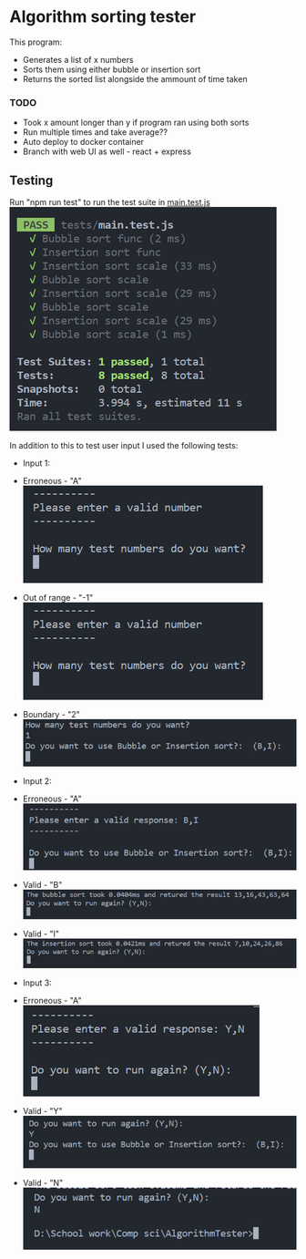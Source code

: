 # Algorithm sorting tester  

This program:  
- Generates a list of x numbers  
- Sorts them using either bubble or insertion sort  
- Returns the sorted list alongside the ammount of time taken  

### TODO  
- Took x amount longer than y if program ran using both sorts  
- Run multiple times and take average??  
- Auto deploy to docker container  
- Branch with web UI as well - react + express  

## Testing
Run "npm run test" to run the test suite in [main.test.js](./tests/main.test.js)  
![Test results](image.png)  

In addition to this to test user input I used the following tests:  
- Input 1:  
- Erroneous - "A"  
![Results](./images/image-1.png)  

- Out of range - "-1"  
![Results](./images/image-1.png)  

- Boundary - "2"  
![Results](./images/image-2.png)  

- Input 2:  
- Erroneous - "A"  
![Results](./images/image-3.png)  

- Valid - "B"  
![Results](./images/image-4.png)  

- Valid - "I"  
![Results](./images/image-5.png)  

- Input 3:  
- Erroneous - "A"  
![Results](./images/image-6.png)  

- Valid - "Y"  
![Results](./images/image-7.png)  

- Valid - "N"  
![Results](./images/image-8.png)  